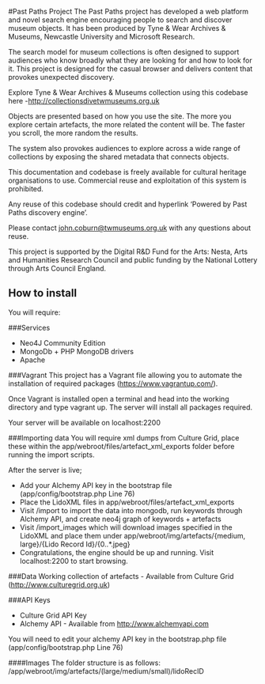 #Past Paths Project
The Past Paths project has developed a web platform and novel search engine encouraging people to search and discover museum objects. It has been produced by Tyne & Wear Archives & Museums, Newcastle University and Microsoft Research.
 
The search model for museum collections is often designed to support audiences who know broadly what they are looking for and how to look for it. This project is designed for the casual browser and delivers content that provokes unexpected discovery.
 
Explore Tyne & Wear Archives & Museums collection using this codebase here -http://collectionsdivetwmuseums.org.uk
 
Objects are presented based on how you use the site. The more you explore certain artefacts, the more related the content will be. The faster you scroll, the more random the results.
 
The system also provokes audiences to explore across a wide range of collections by exposing the shared metadata that connects objects.
 
This documentation and codebase is freely available for cultural heritage organisations to use. Commercial reuse and exploitation of this system is prohibited.
 
Any reuse of this codebase should credit and hyperlink ‘Powered by Past Paths discovery engine’.
 
Please contact john.coburn@twmuseums.org.uk with any questions about reuse.
 
This project is supported by the Digital R&D Fund for the Arts: Nesta, Arts and Humanities Research Council and public funding by the National Lottery through Arts Council England.

## How to install
You will require:

###Services
- Neo4J Community Edition
- MongoDb + PHP MongoDB drivers
- Apache

###Vagrant
This project has a Vagrant file allowing you to automate the installation of required packages (https://www.vagrantup.com/).

Once Vagrant is installed open a terminal and head into the working directory and type vagrant up. The server will install all packages required.

Your server will be available on localhost:2200

###Importing data
You will require xml dumps from Culture Grid, place these within the app/webroot/files/artefact_xml_exports folder before running the import scripts.

After the server is live;
- Add your Alchemy API key in the bootstrap file (app/config/bootstrap.php Line 76)
- Place the LidoXML files in app/webroot/files/artefact_xml_exports
- Visit /import to import the data into mongodb, run keywords through Alchemy API, and create neo4j graph of keywords + artefacts
- Visit /import_images which will download images specified in the LidoXML and place them under app/webroot/img/artefacts/{medium, large}/{Lido Record Id}/{0..*.jpeg}
- Congratulations, the engine should be up and running. Visit localhost:2200 to start browsing.

###Data
Working collection of artefacts - Available from Culture Grid (http://www.culturegrid.org.uk)

###API Keys
- Culture Grid API Key
- Alchemy API - Available from http://www.alchemyapi.com

You will need to edit your alchemy API key in the bootstrap.php file (app/config/bootstrap.php Line 76)

####Images
The folder structure is as follows: /app/webroot/img/artefacts/(large/medium/small)/lidoRecID

